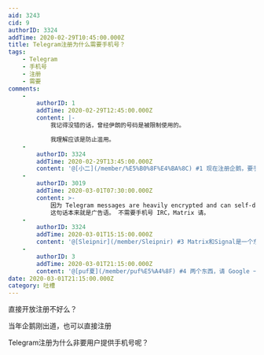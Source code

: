 ```yaml
---
aid: 3243
cid: 9
authorID: 3324
addTime: 2020-02-29T10:45:00.000Z
title: Telegram注册为什么需要手机号？
tags:
    - Telegram
    - 手机号
    - 注册
    - 需要
comments:
    -
        authorID: 1
        addTime: 2020-02-29T12:45:00.000Z
        content: |-
            我记得没错的话，曾经伊朗的号码是被限制使用的。

            我理解应该是防止滥用。
    -
        authorID: 3324
        addTime: 2020-02-29T13:45:00.000Z
        content: '@[小二](/member/%E5%B0%8F%E4%BA%8C) #1 现在注册企鹅，要手机号，也是为了防止滥用？'
    -
        authorID: 3019
        addTime: 2020-03-01T07:30:00.000Z
        content: >-
            因为 Telegram messages are heavily encrypted and can self-destruct.
            这句话本来就是广告语。 不需要手机号 IRC，Matrix 请。
    -
        authorID: 3324
        addTime: 2020-03-01T15:15:00.000Z
        content: '@[Sleipnir](/member/Sleipnir) #3 Matrix和Signal是一个东西？'
    -
        authorID: 3
        addTime: 2020-03-01T21:15:00.000Z
        content: '@[puf夏](/member/puf%E5%A4%8F) #4 两个东西，请 Google 一下了解。'
date: 2020-03-01T21:15:00.000Z
category: 吐槽
---
```


直接开放注册不好么？

当年企鹅刚出道，也可以直接注册

Telegram注册为什么非要用户提供手机号呢？
